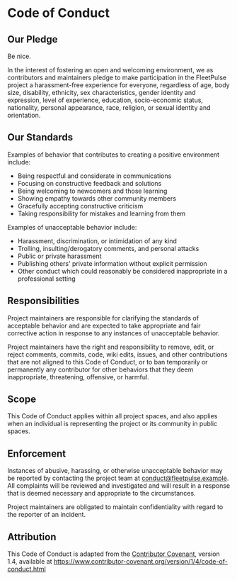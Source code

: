 # Code of Conduct

## Our Pledge

Be nice.

In the interest of fostering an open and welcoming environment, we as contributors and maintainers pledge to make participation in the FleetPulse project a harassment-free experience for everyone, regardless of age, body size, disability, ethnicity, sex characteristics, gender identity and expression, level of experience, education, socio-economic status, nationality, personal appearance, race, religion, or sexual identity and orientation.

## Our Standards

Examples of behavior that contributes to creating a positive environment include:

* Being respectful and considerate in communications
* Focusing on constructive feedback and solutions
* Being welcoming to newcomers and those learning
* Showing empathy towards other community members
* Gracefully accepting constructive criticism
* Taking responsibility for mistakes and learning from them

Examples of unacceptable behavior include:

* Harassment, discrimination, or intimidation of any kind
* Trolling, insulting/derogatory comments, and personal attacks
* Public or private harassment
* Publishing others' private information without explicit permission
* Other conduct which could reasonably be considered inappropriate in a professional setting

## Responsibilities

Project maintainers are responsible for clarifying the standards of acceptable behavior and are expected to take appropriate and fair corrective action in response to any instances of unacceptable behavior.

Project maintainers have the right and responsibility to remove, edit, or reject comments, commits, code, wiki edits, issues, and other contributions that are not aligned to this Code of Conduct, or to ban temporarily or permanently any contributor for other behaviors that they deem inappropriate, threatening, offensive, or harmful.

## Scope

This Code of Conduct applies within all project spaces, and also applies when an individual is representing the project or its community in public spaces.

## Enforcement

Instances of abusive, harassing, or otherwise unacceptable behavior may be reported by contacting the project team at conduct@fleetpulse.example. All complaints will be reviewed and investigated and will result in a response that is deemed necessary and appropriate to the circumstances.

Project maintainers are obligated to maintain confidentiality with regard to the reporter of an incident.

## Attribution

This Code of Conduct is adapted from the [Contributor Covenant](https://www.contributor-covenant.org/), version 1.4, available at https://www.contributor-covenant.org/version/1/4/code-of-conduct.html

